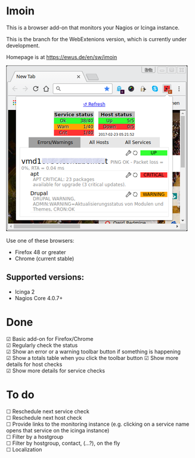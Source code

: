 Imoin
=====

This is a browser add-on that monitors your Nagios or Icinga instance.

This is the branch for the WebExtenions version, which is currently under development.

Homepage is at https://ewus.de/en/sw/imoin

![Screenshot](docs/photo1.png)

Use one of these browsers:

* Firefox 48 or greater
* Chrome (current stable)

Supported versions:
-------------------

* Icinga 2
* Nagios Core 4.0.7+


Done
====

☑ Basic add-on for Firefox/Chrome  
☑ Regularly check the status  
☑ Show an error or a warning toolbar button if something is happening  
☑ Show a totals table when you click the toolbar button
☑ Show more details for host checks  
☑ Show more details for service checks  

To do
=====

☐ Reschedule next service check  
☐ Reschedule next host check  
☐ Provide links to the monitoring instance (e.g. clicking on a service name opens that service on the icinga instance)  
☐ Filter by a hostgroup  
☐ Filter by hostgroup, contact, (...?), on the fly  
☐ Localization  
